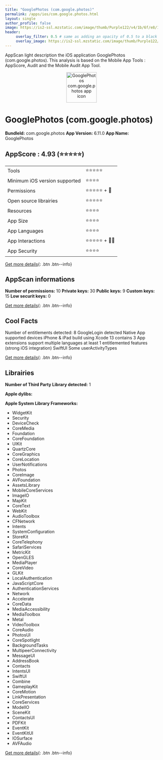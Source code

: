 ```yaml
---
title: "GooglePhotos (com.google.photos)"
permalink: /apps/ios/com.google.photos.html
layout: single
author_profile: false
image: https://is2-ssl.mzstatic.com/image/thumb/Purple122/v4/1b/6f/e8/1b6fe893-3b27-2def-7bf1-cd9b1cc5e0a7/logo_photos_color-0-1x_U007emarketing-0-0-0-6-0-0-0-85-220.png/512x512bb.jpg
header: 
     overlay_filter: 0.5 # same as adding an opacity of 0.5 to a black background
     overlay_image: https://is2-ssl.mzstatic.com/image/thumb/Purple122/v4/1b/6f/e8/1b6fe893-3b27-2def-7bf1-cd9b1cc5e0a7/logo_photos_color-0-1x_U007emarketing-0-0-0-6-0-0-0-85-220.png/512x512bb.jpg
---
```

AppScan light description the iOS application GooglePhotos (com.google.photos). This analysis is based on the Mobile App Tools : AppScore, Audit and the Mobile Audit App Tool.

  
  
<div style="text-align: center;"><img src="https://is2-ssl.mzstatic.com/image/thumb/Purple122/v4/1b/6f/e8/1b6fe893-3b27-2def-7bf1-cd9b1cc5e0a7/logo_photos_color-0-1x_U007emarketing-0-0-0-6-0-0-0-85-220.png/512x512bb.jpg" width="100" height="100" alt="GooglePhotos com.google.photos app icon"></div>  
  
# GooglePhotos (com.google.photos)

**BundleId:** com.google.photos
**App Version:** 6.11.0
**App Name:** GooglePhotos


## AppScore : 4.93 (⭐️⭐️⭐️⭐️⭐️) 

<table>
<tr><td> Tools </td><td> ⭐️⭐️⭐️⭐️⭐️ </td></tr>
<tr><td> Minimum iOS version supported </td><td> ⭐️⭐️⭐️⭐️ </td></tr>
<tr><td> Permissions </td><td> ⭐️⭐️⭐️⭐️⭐️ + 🌟 </td></tr>
<tr><td> Open source librairies </td><td> ⭐️⭐️⭐️⭐️⭐️ </td></tr>
<tr><td> Resources </td><td> ⭐️⭐️⭐️⭐️ </td></tr>
<tr><td> App Size </td><td> ⭐️⭐️⭐️⭐️ </td></tr>
<tr><td> App Languages </td><td> ⭐️⭐️⭐️⭐️ </td></tr>
<tr><td> App Interactions </td><td> ⭐️⭐️⭐️⭐️⭐️ + 🌟🌟 </td></tr>
<tr><td> App Security </td><td> ⭐️⭐️⭐️⭐️ </td></tr>
</table>

[Get more details](/pricing.html){: .btn .btn--info}  
  
## AppScan informations 

**Number of permissions:** 10
**Private keys:** 30
**Public keys:** 9
**Custom keys:** 15
**Low securit keys:** 0
  
[Get more details](/pricing.html){: .btn .btn--info}

## Cool Facts

Number of entitlements detected: 8
GoogleLogin detected
Native App
supported devices iPhone & iPad
build using Xcode 13
contains 3 App extensions
support multiple languages
at least 1 entitlemented features (strong iOS integration)
SwiftUI
Some userActivityTypes
  
[Get more details](/pricing.html){: .btn .btn--info}

## Librairies 
**Number of Third Party Library detected:** 1

**Apple dylibs:**


**Apple System Library Frameworks:**
- WidgetKit
- Security
- DeviceCheck
- CoreMedia
- Foundation
- CoreFoundation
- UIKit
- QuartzCore
- CoreGraphics
- CoreLocation
- UserNotifications
- Photos
- CoreImage
- AVFoundation
- AssetsLibrary
- MobileCoreServices
- ImageIO
- MapKit
- CoreText
- WebKit
- AudioToolbox
- CFNetwork
- Intents
- SystemConfiguration
- StoreKit
- CoreTelephony
- SafariServices
- MetricKit
- OpenGLES
- MediaPlayer
- CoreVideo
- GLKit
- LocalAuthentication
- JavaScriptCore
- AuthenticationServices
- Network
- Accelerate
- CoreData
- MediaAccessibility
- MediaToolbox
- Metal
- VideoToolbox
- CoreAudio
- PhotosUI
- CoreSpotlight
- BackgroundTasks
- MultipeerConnectivity
- MessageUI
- AddressBook
- Contacts
- IntentsUI
- SwiftUI
- Combine
- GameplayKit
- CoreMotion
- LinkPresentation
- CoreServices
- ModelIO
- SceneKit
- ContactsUI
- PDFKit
- EventKit
- EventKitUI
- IOSurface
- AVFAudio


  
[Get more details](/pricing.html){: .btn .btn--info}

